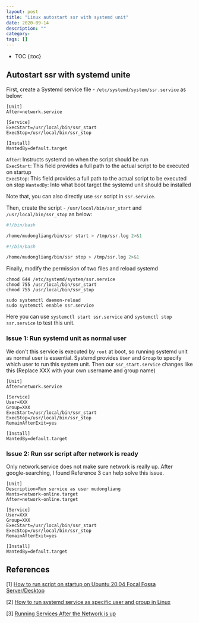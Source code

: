 ```yaml
---
layout: post
title: "Linux autostart ssr with systemd unit"
date: 2020-09-14
description: ""
category: 
tags: []
---
```

* TOC
{:toc}

## Autostart ssr with systemd unite

First, create a Systemd service file - `/etc/systemd/system/ssr.service` as below:

```
[Unit]
After=network.service

[Service]
ExecStart=/usr/local/bin/ssr_start
ExecStop=/usr/local/bin/ssr_stop

[Install]
WantedBy=default.target
```

`After`: Instructs systemd on when the script should be run  
`ExecStart`: This field provides a full path to the actual script to be executed on startup  
`ExecStop`: This field provides a full path to the actual script to be executed on stop 
`WantedBy`: Into what boot target the systemd unit should be installed  

Note that, you can also directly use `ssr` script in `ssr.service`.

Then, create the script - `/usr/local/bin/ssr_start` and `/usr/local/bin/ssr_stop` as below:

```sh
#!/bin/bash

/home/mudongliang/bin/ssr start > /tmp/ssr.log 2>&1
```

```sh
#!/bin/bash

/home/mudongliang/bin/ssr stop > /tmp/ssr.log 2>&1
```

Finally, modify the permission of two files and reload systemd
```
chmod 644 /etc/systemd/system/ssr.service
chmod 755 /usr/local/bin/ssr_start
chmod 755 /usr/local/bin/ssr_stop

sudo systemctl daemon-reload
sudo systemctl enable ssr.service
```

Here you can use `systemctl start ssr.service` and `systemctl stop ssr.service` to test this unit.

### Issue 1: Run systemd unit as normal user

We don't this service is executed by `root` at boot, so running systemd unit as normal user is essential. Systemd provides `User` and `Group` to specify which user to run this system unit. Then our `ssr_start.service` changes like this (Replace XXX with your own username and group name)

```
[Unit]
After=network.service

[Service]
User=XXX
Group=XXX
ExecStart=/usr/local/bin/ssr_start
ExecStop=/usr/local/bin/ssr_stop
RemainAfterExit=yes

[Install]
WantedBy=default.target
```

### Issue 2: Run ssr script after network is ready

Only network.service does not make sure network is really up. After google-searching, I found Reference 3 can help solve this issue.

```
[Unit]
Description=Run service as user mudongliang
Wants=network-online.target
After=network-online.target

[Service]
User=XXX
Group=XXX
ExecStart=/usr/local/bin/ssr_start
ExecStop=/usr/local/bin/ssr_stop
RemainAfterExit=yes

[Install]
WantedBy=default.target
```

## References

[1] [How to run script on startup on Ubuntu 20.04 Focal Fossa Server/Desktop](https://linuxconfig.org/how-to-run-script-on-startup-on-ubuntu-20-04-focal-fossa-server-desktop#:~:text=How%20to%20run%20script%20on%20startup%20on%20Ubuntu%2020.04%20step,service%20during%20the%20system%20boot.)

[2] [How to run systemd service as specific user and group in Linux](https://www.golinuxcloud.com/run-systemd-service-specific-user-group-linux/)

[3] [Running Services After the Network is up](https://www.freedesktop.org/wiki/Software/systemd/NetworkTarget/)

